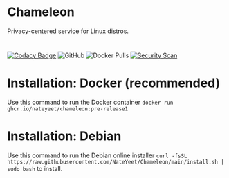 # Chameleon
Privacy-centered service for Linux distros.
# 
[![Codacy Badge](https://app.codacy.com/project/badge/Grade/6aaaeff023194d3fb6eadd2f3b32554f)](https://app.codacy.com/gh/NateYeet/Chameleon/dashboard?utm_source=gh&utm_medium=referral&utm_content=&utm_campaign=Badge_grade) ![GitHub](https://img.shields.io/github/license/nateyeet/chameleon) ![Docker Pulls](https://img.shields.io/docker/pulls/nateyeet/chameleon) [![ Security Scan](https://github.com/NateYeet/Chameleon/actions/workflows/codacy.yml/badge.svg)](https://github.com/NateYeet/Chameleon/actions/workflows/codacy.yml)




# Installation: Docker (recommended)
Use this command to run the Docker container
`docker run ghcr.io/nateyeet/chameleon:pre-release1`
#
# Installation: Debian

Use this command to run the Debian online installer `curl -fsSL https://raw.githubusercontent.com/NateYeet/Chameleon/main/install.sh | sudo bash` to install.


